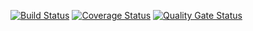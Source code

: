 [![Build Status](https://www.travis-ci.org/Haaizenberg/TestingLabs-project.svg?branch=master)](https://travis-ci.org/Haaizenberg/TestingLabs-project)
[![Coverage Status](https://coveralls.io/repos/github/Haaizenberg/TestingLabs-project/badge.svg?branch=master)](https://coveralls.io/github/Haaizenberg/TestingLabs-project?branch=master)
[![Quality Gate Status](https://sonarcloud.io/api/project_badges/measure?project=Haaizenberg_TestingLabs-project&metric=alert_status)](https://sonarcloud.io/dashboard?id=Haaizenberg_TestingLabs-project)
